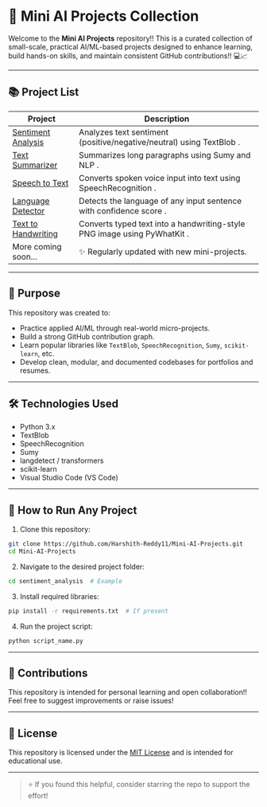 # 🤖 Mini AI Projects Collection

Welcome to the **Mini AI Projects** repository!!
This is a curated collection of small-scale, practical AI/ML-based projects designed to enhance learning, build hands-on skills, and maintain consistent GitHub contributions!! 💻📈

---

## 📚 Project List

| Project                  | Description                                                                    |
|--------------------------|--------------------------------------------------------------------------------|
| [Sentiment Analysis](./sentiment_analysis) | Analyzes text sentiment (positive/negative/neutral) using TextBlob .        |
| [Text Summarizer](./text_summarizer)       | Summarizes long paragraphs using Sumy and NLP .                             |
| [Speech to Text](./speech_to_text)         | Converts spoken voice input into text using SpeechRecognition .             |
| [Language Detector](./language_detector)   | Detects the language of any input sentence with confidence score   .        |
| [Text to Handwriting](./text_to_handwriting) | Converts typed text into a handwriting-style PNG image using PyWhatKit  . |
| More coming soon...                        | ✨ Regularly updated with new mini-projects.  |

---

## 🧠 Purpose

This repository was created to:

- Practice applied AI/ML through real-world micro-projects.  
- Build a strong GitHub contribution graph.  
- Learn popular libraries like `TextBlob`, `SpeechRecognition`, `Sumy`, `scikit-learn`, etc.
- Develop clean, modular, and documented codebases for portfolios and resumes.  

---

## 🛠️ Technologies Used

- Python 3.x  
- TextBlob  
- SpeechRecognition  
- Sumy  
- langdetect / transformers  
- scikit-learn  
- Visual Studio Code (VS Code)

---

## 🚀 How to Run Any Project

1. Clone this repository:

```bash
git clone https://github.com/Harshith-Reddy11/Mini-AI-Projects.git
cd Mini-AI-Projects
```

2. Navigate to the desired project folder:

```bash
cd sentiment_analysis  # Example
```

3. Install required libraries:

```bash
pip install -r requirements.txt  # If present
```

4. Run the project script:

```bash
python script_name.py
```

---

## 🤝 Contributions

This repository is intended for personal learning and open collaboration!!  
Feel free to suggest improvements or raise issues!

---

## 📄 License

This repository is licensed under the [MIT License](./LICENSE) and is intended for educational use.

---

> ⭐ If you found this helpful, consider starring the repo to support the effort!
